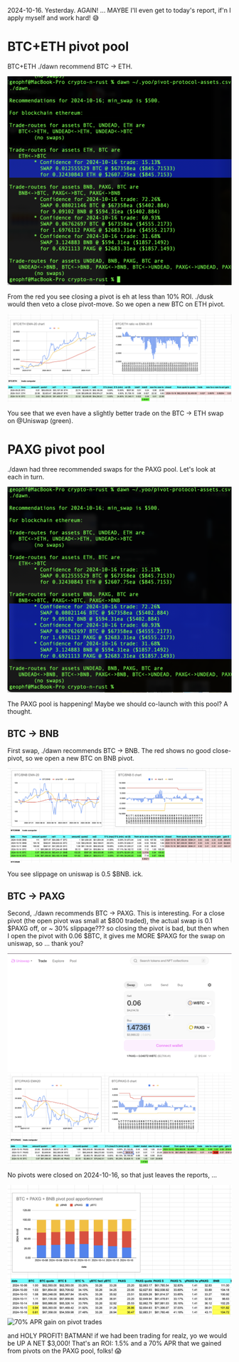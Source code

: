 2024-10-16. Yesterday. AGAIN! ... MAYBE I'll even get to today's report, if'n I apply myself and work hard! 😅️️️️️️

# BTC+ETH pivot pool

BTC+ETH ./dawn recommend BTC -> ETH. 

![./dawn recommends BTC -> ETH](imgs/01-dawn-btc-rec.png)

From the red you see closing a pivot is eh at less than 10% ROI. ./dusk would then veto a close pivot-move. So we open a new BTC on ETH pivot. 

![BTC/ETH chart](imgs/02-btc-eth.png)

You see that we even have a slightly better trade on the BTC -> ETH swap on @Uniswap (green).

# PAXG pivot pool

./dawn had three recommended swaps for the PAXG pool. Let's look at each in turn.

![./dawn recommends 3 swaps for PAXG pivot pool](imgs/03-dawn-paxg-recs.png)

The PAXG pool is happening! Maybe we should co-launch with this pool? A thought.

## BTC -> BNB

First swap, ./dawn recommends BTC -> BNB. The red shows no good close-pivot, so we open a new BTC on BNB pivot. 

![BTC/BNB chart](imgs/04-btc-bnb.png)

You see slippage on uniswap is 0.5 $BNB. ick.

## BTC -> PAXG

Second, ./dawn recommends BTC -> PAXG. This is interesting. For a close pivot (the open pivot was small at $800 traded), the actual swap is 0.1 $PAXG off, or ~ 30% slippage??? so closing the pivot is bad, but then when I open the pivot with 0.06 $BTC, it gives me MORE $PAXG for the swap on uniswap, so ... thank you?

![Uniswap gives more PAXG for BTC swap](imgs/05a-uniswap.png)
![BTC/PAXG chart](imgs/05b-btc-paxg.png)

No pivots were closed on 2024-10-16, so that just leaves the reports, ...

![PAXG pivot pool](imgs/07a-paxg-pivot-pool.png)
![70% APR gain on pivot trades](imgs/07b-pivot-gains)

and HOLY PROFIT! BATMAN! if we had been trading for realz, yo we would be UP A NET $3,000! That's an ROI: 1.5% and a 70% APR that we gained from pivots on the PAXG pool, folks! 😱
